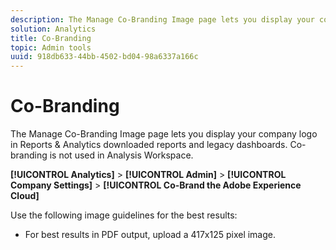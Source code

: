 ```yaml
---
description: The Manage Co-Branding Image page lets you display your company logo in downloaded reports.
solution: Analytics
title: Co-Branding
topic: Admin tools
uuid: 918db633-44bb-4502-bd04-98a6337a166c
---
```


# Co-Branding

The Manage Co-Branding Image page lets you display your company logo in Reports & Analytics downloaded reports and legacy dashboards. Co-branding is not used in Analysis Workspace.

**[!UICONTROL Analytics]** > **[!UICONTROL Admin]** > **[!UICONTROL Company Settings]** > **[!UICONTROL Co-Brand the Adobe Experience Cloud]**

Use the following image guidelines for the best results:

* For best results in PDF output, upload a 417x125 pixel image.
